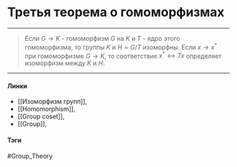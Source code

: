 # Третья теорема о гомоморфизмах
***
>Если $G\to K$ - гомоморфизм $G$ на $K$ и $T$ - ядро этого гомоморфизма, то группы $K$ и $H=G/T$ изоморфны. Если $x\to x^{*}$ при гомоморфизме $G\to K$, то соответствие $x^{*}\leftrightarrow Tx$ определяет изоморфизм между $K$ и $H$.
***
#### Линки 
- [[Изоморфизм групп]],
- [[Homomorphism]],
- [[Group coset]],
- [[Group]],

#### Тэги 
 #Group_Theory 